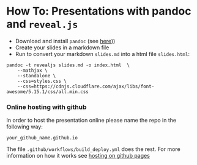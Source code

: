 # How To: Presentations with pandoc and `reveal.js`

- Download and install `pandoc` (see [here](https://pandoc.org/)))
- Create your slides in a markdown file
- Run to convert your markdown `slides.md` into a html file `slides.html`:

```shell
pandoc -t revealjs slides.md -o index.html  \
	--mathjax \
	--standalone \
	--css=styles.css \
	--css=https://cdnjs.cloudflare.com/ajax/libs/font-awesome/5.15.1/css/all.min.css
```

### Online hosting with github

In order to host the presentation online please name the repo in the following way:

`your_github_name.github.io`

The file `.github/workflows/build_deploy.yml` does the rest. For more information on how it works see [hosting on github pages](https://pages.github.com/)



